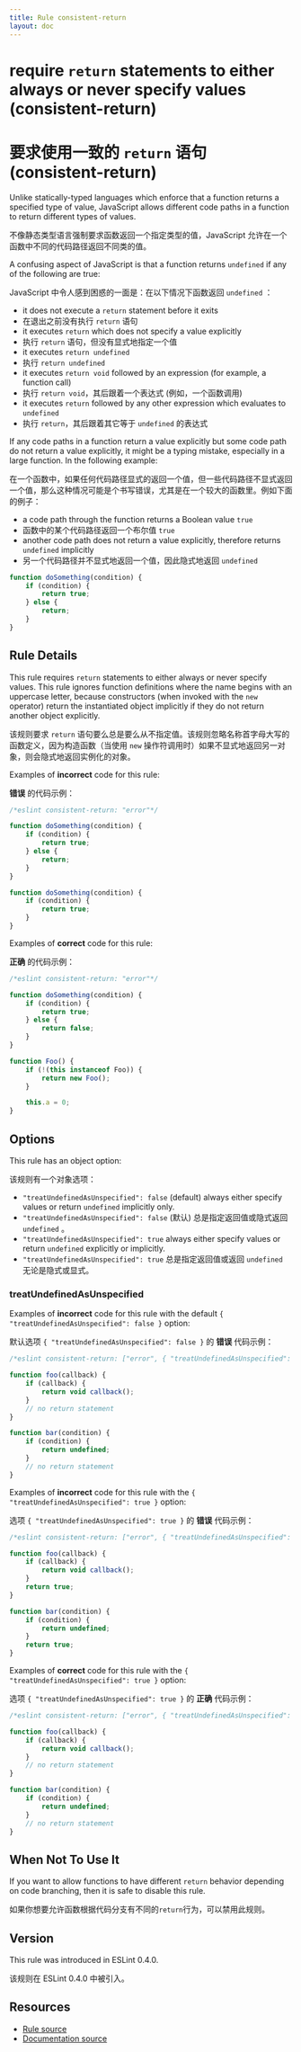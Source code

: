 ```yaml
---
title: Rule consistent-return
layout: doc
---
```

<!-- Note: No pull requests accepted for this file. See README.md in the root directory for details. -->
 
# require `return` statements to either always or never specify values (consistent-return)

# 要求使用一致的 `return` 语句 (consistent-return)

Unlike statically-typed languages which enforce that a function returns a specified type of value, JavaScript allows different code paths in a function to return different types of values.

不像静态类型语言强制要求函数返回一个指定类型的值，JavaScript 允许在一个函数中不同的代码路径返回不同类的值。

A confusing aspect of JavaScript is that a function returns `undefined` if any of the following are true:

JavaScript 中令人感到困惑的一面是：在以下情况下函数返回 `undefined` ：

* it does not execute a `return` statement before it exits
* 在退出之前没有执行 `return` 语句
* it executes `return` which does not specify a value explicitly
* 执行 `return` 语句，但没有显式地指定一个值
* it executes `return undefined`
* 执行 `return undefined`
* it executes `return void` followed by an expression (for example, a function call)
* 执行 `return void`，其后跟着一个表达式 (例如，一个函数调用)
* it executes `return` followed by any other expression which evaluates to `undefined`
* 执行 `return`，其后跟着其它等于 `undefined` 的表达式

If any code paths in a function return a value explicitly but some code path do not return a value explicitly, it might be a typing mistake, especially in a large function. In the following example:

在一个函数中，如果任何代码路径显式的返回一个值，但一些代码路径不显式返回一个值，那么这种情况可能是个书写错误，尤其是在一个较大的函数里。例如下面的例子：

* a code path through the function returns a Boolean value `true`
* 函数中的某个代码路径返回一个布尔值 `true`
* another code path does not return a value explicitly, therefore returns `undefined` implicitly
* 另一个代码路径并不显式地返回一个值，因此隐式地返回 `undefined`

```js
function doSomething(condition) {
    if (condition) {
        return true;
    } else {
        return;
    }
}
```

## Rule Details

This rule requires `return` statements to either always or never specify values. This rule ignores function definitions where the name begins with an uppercase letter, because constructors (when invoked with the `new` operator) return the instantiated object implicitly if they do not return another object explicitly.

该规则要求 `return` 语句要么总是要么从不指定值。该规则忽略名称首字母大写的函数定义，因为构造函数（当使用 `new` 操作符调用时）如果不显式地返回另一对象，则会隐式地返回实例化的对象。

Examples of **incorrect** code for this rule:

**错误** 的代码示例：

```js
/*eslint consistent-return: "error"*/

function doSomething(condition) {
    if (condition) {
        return true;
    } else {
        return;
    }
}

function doSomething(condition) {
    if (condition) {
        return true;
    }
}
```

Examples of **correct** code for this rule:

**正确** 的代码示例：

```js
/*eslint consistent-return: "error"*/

function doSomething(condition) {
    if (condition) {
        return true;
    } else {
        return false;
    }
}

function Foo() {
    if (!(this instanceof Foo)) {
        return new Foo();
    }

    this.a = 0;
}
```

## Options

This rule has an object option:

该规则有一个对象选项：

* `"treatUndefinedAsUnspecified": false` (default) always either specify values or return `undefined` implicitly only.
* `"treatUndefinedAsUnspecified": false` (默认) 总是指定返回值或隐式返回 `undefined` 。
* `"treatUndefinedAsUnspecified": true` always either specify values or return `undefined` explicitly or implicitly.
* `"treatUndefinedAsUnspecified": true` 总是指定返回值或返回 `undefined` 无论是隐式或显式。

### treatUndefinedAsUnspecified

Examples of **incorrect** code for this rule with the default `{ "treatUndefinedAsUnspecified": false }` option:

默认选项 `{ "treatUndefinedAsUnspecified": false }` 的 **错误** 代码示例：

```js
/*eslint consistent-return: ["error", { "treatUndefinedAsUnspecified": false }]*/

function foo(callback) {
    if (callback) {
        return void callback();
    }
    // no return statement
}

function bar(condition) {
    if (condition) {
        return undefined;
    }
    // no return statement
}
```

Examples of **incorrect** code for this rule with the `{ "treatUndefinedAsUnspecified": true }` option:

选项 `{ "treatUndefinedAsUnspecified": true }` 的 **错误** 代码示例：

```js
/*eslint consistent-return: ["error", { "treatUndefinedAsUnspecified": true }]*/

function foo(callback) {
    if (callback) {
        return void callback();
    }
    return true;
}

function bar(condition) {
    if (condition) {
        return undefined;
    }
    return true;
}
```

Examples of **correct** code for this rule with the `{ "treatUndefinedAsUnspecified": true }` option:

选项 `{ "treatUndefinedAsUnspecified": true }` 的 **正确** 代码示例：

```js
/*eslint consistent-return: ["error", { "treatUndefinedAsUnspecified": true }]*/

function foo(callback) {
    if (callback) {
        return void callback();
    }
    // no return statement
}

function bar(condition) {
    if (condition) {
        return undefined;
    }
    // no return statement
}
```

## When Not To Use It

If you want to allow functions to have different `return` behavior depending on code branching, then it is safe to disable this rule.

如果你想要允许函数根据代码分支有不同的`return`行为，可以禁用此规则。

## Version

This rule was introduced in ESLint 0.4.0.

该规则在 ESLint 0.4.0 中被引入。

## Resources

* [Rule source](https://github.com/eslint/eslint/tree/master/lib/rules/consistent-return.js)
* [Documentation source](https://github.com/eslint/eslint/tree/master/docs/rules/consistent-return.md)
